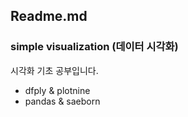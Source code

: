 ## Readme.md

### simple visualization (데이터 시각화)
시각화 기초 공부입니다.

* dfply & plotnine
* pandas & saeborn
